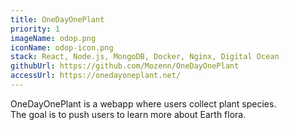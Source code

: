 ```yaml
---
title: OneDayOnePlant
priority: 1
imageName: odop.png
iconName: odop-icon.png
stack: React, Node.js, MongoDB, Docker, Nginx, Digital Ocean
githubUrl: https://github.com/Mozenn/OneDayOnePlant
accessUrl: https://onedayoneplant.net/
---
```


OneDayOnePlant is a webapp where users collect plant species.  
The goal is to push users to learn more about Earth flora.
